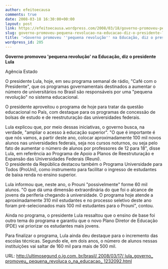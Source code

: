 ```yaml
---
author: efeitoecausa
comments: true
date: 2008-03-18 16:30:00+00:00
layout: post
link: https://efeitoecausa.wordpress.com/2008/03/18/governo-promoveu-pequena-revolucao-na-educacao-diz-o-presidente-lula/
slug: governo-promoveu-pequena-revolucao-na-educacao-diz-o-presidente-lula
title: '>Governo promoveu ''pequena revolução'' na Educação, diz o presidente Lula'
wordpress_id: 205
---
```


>

**Governo promoveu 'pequena revolução' na Educação, diz o presidente Lula**

 

Agência Estado  
  
O presidente Lula, hoje, em seu programa semanal de rádio, "Café com o Presidente", que os programas governamentais destinados a aumentar o número de universitários no Brasil são responsáveis por uma "pequena revolução" no sistema educacional.  
  
O presidente aproveitou o programa de hoje para tratar da questão educacional no País, com destaque para os programas de concessão de bolsas de estudo e de reestruturação das universidades federais.  
  
Lula explicou que, por meio dessas iniciativas, o governo busca, na verdade, "ampliar o acesso à educação superior". "O que é importante é que nós vamos, a partir deste ano, colocar aproximadamente 100 mil novos alunos nas universidades federais, seja nos cursos noturnos, ou seja pelo fato de aumentar o número de alunos por professores de 12 para 18", disse Lula, em referência ao Programa de Apoio a Planos de Reestruturação e Expansão das Universidades Federais (Reuni).  
O presidente da República destacou também o Programa Universidade para Todos (ProUni), como instrumento para facilitar o ingresso de estudantes de baixa renda no ensino superior.  
  
Lula informou que, neste ano, o Prouni "possivelmente" forme 60 mil alunos. "O que dá uma dimensão extraordinária do que foi o alcance de jovens da periferia chegando à universidade. O programa hoje atende a aproximadamente 310 mil estudantes e no processo seletivo deste ano foram pré-selecionados mais 100 mil estudantes para o Prouni", contou.  
  
Ainda no programa, o presidente Lula ressaltou que o ensino de base foi outro tema do programa e garantiu que o novo Plano Diretor de Educação (PDE) vai priorizar os estudantes mais jovens.  
  
Para finalizar o programa, Lula ainda deu destaque para o incremento das escolas técnicas. Segundo ele, em dois anos, o número de alunos nessas instituições vai saltar de 160 mil para mais de 500 mil.  
  
URL: [http://ultimosegund o.ig.com. br/brasil/ 2008/03/17/ lula_governo_ promoveu_ pequena_revoluca o_na_educacao_ 1232092.html](http://ultimosegundo.ig.com.br/brasil/2008/03/17/lula_governo_promoveu_pequena_revolucao_na_educacao_1232092.html)
